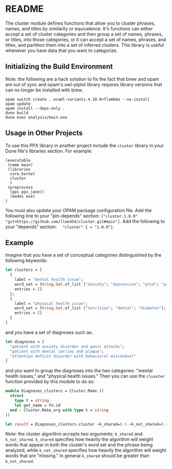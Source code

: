 README
======

The cluster module defines functions that allow you to cluster phrases, names,
and titles by similarity or equivalence. It's functions can either accept a set
of cluster categories and then group a set of names, phrases, or titles, into
those categories, or it can accept a set of names, phrases, and titles, and
partition them into a set of inferred clusters. This library is useful whenever
you have data that you want to categorize.


Initializing the Build Environment
----------------------------------

Note: the following are a hack solution to fix the fact that brew and opam are
out of sync and opam's owl-plplot library requires library versions that can no
longer be installed with brew.

```
opam switch create . ocaml-variants.4.10.0+flambda --no-install
opam update
opam install --deps-only .
dune build
dune exec analysis/main.exe
```

Usage in Other Projects
-----------------------

To use this PPX library in another project include the `cluster` library in your Dune file's libraries section. For example:

```
(executable
 (name main)
 (libraries
  core_kernel
  cluster
  )
 (preprocess
  (pps ppx_jane))
  (modes exe)
)
```

You must also update your OPAM package configuration file. Add the following line to your "pin-depends" section: `["cluster.1.0.0" "git+https://github.com/llee454/cluster.git#main"]`. Add the following to your "depends" section: `  "cluster" { = "1.0.0"}`.


Example
-------

Imagine that you have a set of conceptual categories distinguished by the following keywords:

```ocaml
let clusters = [
  {
    label = "mental health issue";
    word_set = String.Set.of_list ["anxiety"; "depression"; "ptsd"; "adhd"; "attention"; "deficit"];
    entries = []
  };
  {
    label = "physical health issue";
    word_set = String.Set.of_list ["nutrition"; "dental"; "diabetes"];
    entries = []
  }
]
```

and you have a set of diagnoses such as:

```ocaml
let diagnoses = [
  "patient with anxiety disorder and panic attacks";
  "patient with dental carries and plaque";
  "attention deficit disorder with behavioral misconduct"
]
```

and you want to group the diagnoses into the two categories: "mental health issues," and "physical health issues." Then you can use the `cluseter` function provided by this module to do so:

```ocaml
module Diagnoses_clusters = Cluster.Make ((
  struct
    type t = string
    let get_name = Fn.id
  end : Cluster.Make_arg with type t = string
))

let result = Diagnoses_clusters.cluster ~k_shared=0.5 ~k_not_shared=0.4 ~ignore:String.set.empty ~clusters diagnoses
```

Note: the cluster algorithm accepts two arguments: `k_shared` and `k_not_shared`. `k_shared` specifies how heavily the algorithm will weight words that appear in both the cluster's word set and the phrase being analyzed, while `k_not_shared` specifies how heavily the algorithm will weight words that are "missing." In general `k_shared` should be greater than `k_not_shared`.